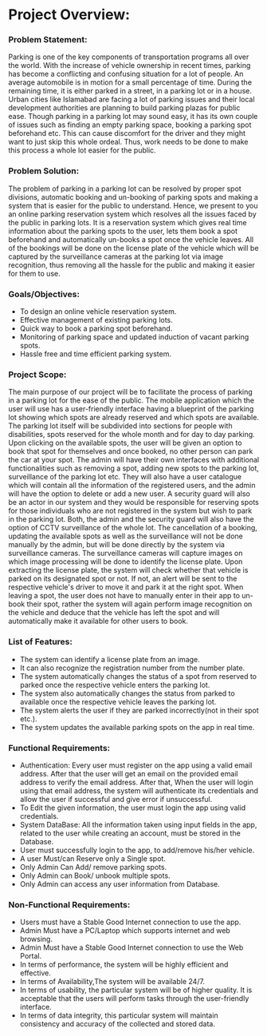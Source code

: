 # Project Overview:


### Problem Statement: 

Parking is one of the key components of transportation programs all over the world. With the increase of vehicle ownership in recent times, parking has become a conflicting and confusing situation for a lot of people. An average automobile is in motion for a small percentage of time. During the remaining time, it is either parked in a street, in a parking lot or in a house. Urban cities like Islamabad are facing a lot of parking issues and their local development authorities are planning to build parking plazas for public ease.
Though parking in a parking lot may sound easy, it has its own couple of issues such as finding an empty parking space, booking a parking spot beforehand etc. This can cause discomfort for the driver and they might want to just skip this whole ordeal. Thus, work needs to be done to make this process a whole lot easier for the public. 

### Problem Solution:

The problem of parking in a parking lot can be resolved by proper spot divisions, automatic booking and un-booking of parking spots and making a system that is easier for the public to understand.
Hence, we present to you an online parking reservation system which resolves all the issues faced by the public in parking lots. It is a reservation system which gives real time information about the parking spots to the user, lets them book a spot beforehand and automatically un-books a spot once the vehicle leaves. All of the bookings will be done on the license plate of the vehicle which will be captured by the surveillance cameras at the parking lot via image recognition, thus removing all the hassle for the public and making it easier for them to use.

### Goals/Objectives:

* To design an online vehicle reservation system.
* Effective management of existing parking lots.
* Quick way to book a parking spot beforehand.
* Monitoring of parking space and updated induction of vacant parking spots.
* Hassle free and time efficient parking system. 




### Project Scope:

The main purpose of our project will be to facilitate the process of parking in a parking lot for the ease of the public. The mobile application which the user will use has a user-friendly interface having a blueprint of the parking lot showing which spots are already reserved and which spots are available. The parking lot itself will be subdivided into sections for people with disabilities, spots reserved for the whole month and for day to day parking. Upon clicking on the available spots, the user will be given an option to book that spot for themselves and once booked, no other person can park the car at your spot. 
The admin will have their own interfaces with additional functionalities such as removing a spot, adding new spots to the parking lot, surveillance of the parking lot etc. They will also have a user catalogue which will contain all the information of the registered users, and the admin will have the option to delete or add a new user. A security guard will also be an actor in our system and they would be responsible for reserving spots for those individuals who are not registered in the system but wish to park in the parking lot. Both, the admin and the security guard will also have the option of CCTV surveillance of the whole lot. 
The cancellation of a booking, updating the available spots as well as the surveillance will not be done manually by the admin, but will be done directly by the system via surveillance cameras. The surveillance cameras will capture images on which image processing will be done to identify the license plate. Upon extracting the license plate, the system will check whether that vehicle is parked on its designated spot or not. If not, an alert will be sent to the respective vehicle's driver to move it and park it at the right spot. When leaving a spot, the user does not have to manually enter in their app to un-book their spot, rather the system will again perform image recognition on the vehicle and deduce that the vehicle has left the spot and will automatically make it available for other users to book.  





### List of Features:

* The system can identify a license plate from an image.
* It can also recognize the registration number from the number plate.
* The system automatically changes the status of a spot from reserved to parked once the respective vehicle enters the parking lot.
* The system also automatically changes the status from parked to available once the respective vehicle leaves the parking lot.
* The system alerts the user if they are parked incorrectly(not in their spot etc.).
* The system updates the available parking spots on the app in real time.


### Functional Requirements:

* Authentication: Every user must register on the app using a valid email address. After that the user will get an email on the provided email address to verify the email address. After that, When the user will login using that email address, the system will authenticate its credentials and allow the user if successful and give error if unsuccessful. 
* To Edit the given information, the user must login the app using valid credentials.
* System DataBase: All the information taken using input fields in the app, related to the user while creating an account, must be stored in the Database.
* User must successfully login to the app, to add/remove his/her vehicle.
* A user Must/can Reserve only a Single spot.
* Only Admin Can Add/ remove parking spots.
* Only Admin can Book/ unbook multiple spots. 
* Only Admin can access any user information from Database.

### Non-Functional Requirements:

* Users must have a Stable Good Internet connection to use the app.
* Admin Must have a PC/Laptop which supports internet and web browsing.
* Admin Must have a Stable Good Internet connection to use the Web Portal.
* In terms of performance, the system will be highly efficient and effective. 
* In terms of Availability,The system will be available 24/7.
* In terms of usability, the particular system will be of higher quality. It is acceptable that the users will perform tasks through the user-friendly interface.
* In terms of data integrity, this particular system will maintain consistency and accuracy of the collected and stored data.
